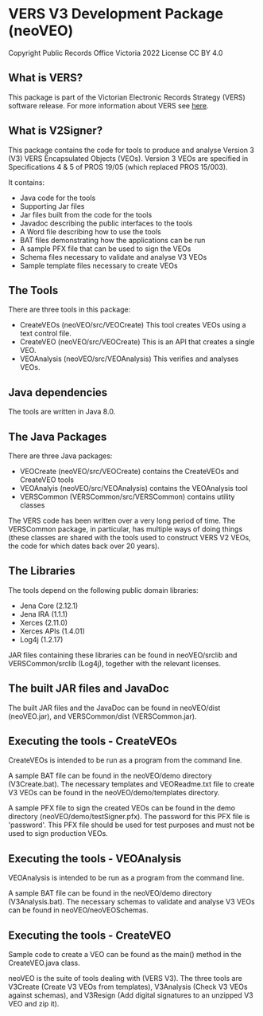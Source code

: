 # VERS V3 Development Package (neoVEO)

Copyright Public Records Office Victoria 2022
License CC BY 4.0

## What is VERS?

This package is part of the Victorian Electronic Records Strategy (VERS)
software release. For more information about VERS see
[here](https://prov.vic.gov.au/recordkeeping-government/vers).

## What is V2Signer?

This package contains the code for tools to produce and analyse Version 3 (V3) VERS
Encapsulated Objects (VEOs). Version 3 VEOs are specified in Specifications 4 & 5 of 
PROS 19/05 (which replaced PROS 15/003).

It contains:
* Java code for the tools
* Supporting Jar files
* Jar files built from the code for the tools
* Javadoc describing the public interfaces to the tools
* A Word file describing how to use the tools
* BAT files demonstrating how the applications can be run
* A sample PFX file that can be used to sign the VEOs
* Schema files necessary to validate and analyse V3 VEOs
* Sample template files necessary to create VEOs

## The Tools

There are three tools in this package:
* CreateVEOs (neoVEO/src/VEOCreate) This tool creates VEOs using a text control file.
* CreateVEO (neoVEO/src/VEOCreate) This is an API that creates a single VEO.
* VEOAnalysis (neoVEO/src/VEOAnalysis) This verifies and analyses VEOs.

## Java dependencies

The tools are written in Java 8.0.

## The Java Packages

There are three Java packages:
* VEOCreate (neoVEO/src/VEOCreate) contains the CreateVEOs and CreateVEO tools
* VEOAnalyis (neoVEO/src/VEOAnalysis) contains the VEOAnalysis tool
* VERSCommon (VERSCommon/src/VERSCommon) contains utility classes

The VERS code has been written over a very long period of time. The VERSCommon
package, in particular, has multiple ways of doing things (these classes are shared
with the tools used to construct VERS V2 VEOs, the code for which dates back over
20 years).

## The Libraries

The tools depend on the following public domain libraries:
* Jena Core (2.12.1)
* Jena IRA (1.1.1)
* Xerces (2.11.0)
* Xerces APIs (1.4.01)
* Log4j (1.2.17)

JAR files containing these libraries can be found in neoVEO/srclib and
VERSCommon/srclib (Log4j), together with the relevant licenses.

## The built JAR files and JavaDoc

The built JAR files and the JavaDoc can be found in neoVEO/dist (neoVEO.jar), and
VERSCommon/dist (VERSCommon.jar).

## Executing the tools - CreateVEOs

CreateVEOs is intended to be run as a program from the command line.

A sample BAT file can be found in the neoVEO/demo directory (V3Create.bat). The necessary
templates and VEOReadme.txt file to create V3 VEOs can be found in the
neoVEO/demo/templates directory.

A sample PFX file to sign the created VEOs can be found in the demo directory
(neoVEO/demo/testSigner.pfx). The password for this PFX file is 'password'. This PFX file
should be used for test purposes and must not be used to sign production VEOs.

## Executing the tools - VEOAnalysis

VEOAnalysis is intended to be run as a program from the command line.

A sample BAT file can be found in the neoVEO/demo directory (V3Analysis.bat). The
necessary schemas to validate and analyse V3 VEOs can be found in
neoVEO/neoVEOSchemas.

## Executing the tools - CreateVEO

Sample code to create a VEO can be found as the main() method in the CreateVEO.java
class.

neoVEO is the suite of tools dealing with  (VERS V3). The three tools are
V3Create (Create V3 VEOs from templates), V3Analysis (Check V3 VEOs against schemas), and
V3Resign (Add digital signatures to an unzipped V3 VEO and zip it).
